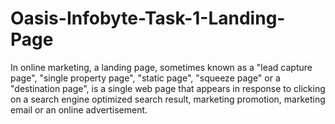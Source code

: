 # Oasis-Infobyte-Task-1-Landing-Page
In online marketing, a landing page, sometimes known as a "lead capture page", "single property page", "static page", "squeeze page" or a "destination page", is a single web page that appears in response to clicking on a search engine optimized search result, marketing promotion, marketing email or an online advertisement.
